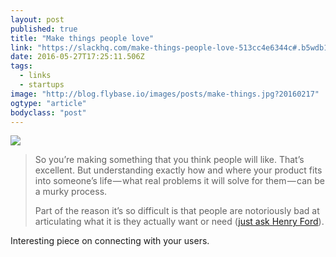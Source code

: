 ```yaml
---
layout: post 
published: true 
title: "Make things people love"
link: "https://slackhq.com/make-things-people-love-513cc4e6344c#.b5wdb15p8"
date: 2016-05-27T17:25:11.506Z 
tags:
  - links
  - startups
image: "http://blog.flybase.io/images/posts/make-things.jpg?20160217"
ogtype: "article"
bodyclass: "post"
---
```


<div class="box-wrap"><div class="box">
  <img src="/images/posts/make-things.jpg?20160217" />
</div></div>

> So you’re making something that you think people will like. That’s excellent. But understanding exactly how and where your product fits into someone’s life — what real problems it will solve for them — can be a murky process.
> 
> Part of the reason it’s so difficult is that people are notoriously bad at articulating what it is they actually want or need ([just ask Henry Ford](https://www.goodreads.com/quotes/15297-if-i-had-asked-people-what-they-wanted-they-would)).

Interesting piece on connecting with your users.